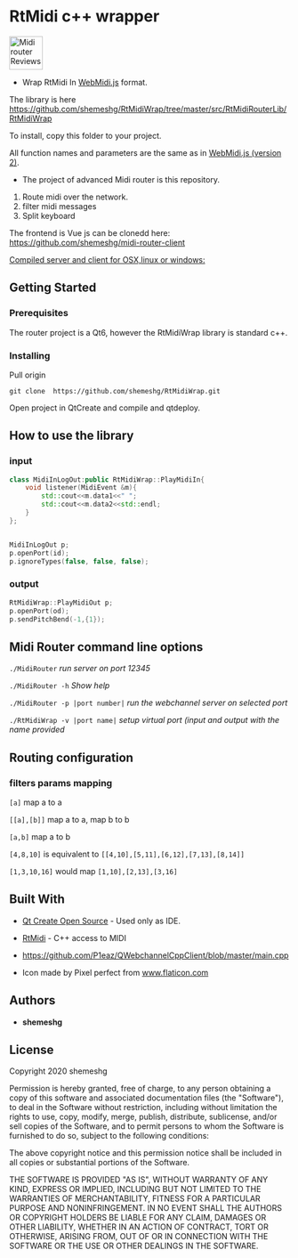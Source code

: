 # RtMidi c++ wrapper

<a href="https://sourceforge.net/projects/midi-router-client"><img alt="Midi router Reviews" src="https://sourceforge.net/cdn/syndication/badge_img/3211406/oss-rising-star-white?achievement=oss-rising-star&amp;r=https://sourceforge.net/p/midi-router-client/admin/files/badges"  style="width: 60px;"></a>



- Wrap RtMidi In [WebMidi.js](https://github.com/djipco/webmidi) format.

The library is here https://github.com/shemeshg/RtMidiWrap/tree/master/src/RtMidiRouterLib/RtMidiWrap 

To install, copy this folder to your project.

All function names and parameters are the same as in [WebMidi.js (version 2)](https://github.com/djipco/webmidi).

- The project of advanced Midi router is this repository.

1. Route midi over the network.
2. filter midi messages
3. Split keyboard

The frontend is Vue js can be clonedd here:
https://github.com/shemeshg/midi-router-client

[Compiled server and client for OSX,linux or windows:](https://sourceforge.net/projects/midi-router-client/)



## Getting Started

### Prerequisites

The router project is a Qt6, however the RtMidiWrap library is standard c++.


### Installing
Pull origin

```
git clone  https://github.com/shemeshg/RtMidiWrap.git
```

Open project in QtCreate and compile and qtdeploy.

## How to use the library

### input

```c++
class MidiInLogOut:public RtMidiWrap::PlayMidiIn{
    void listener(MidiEvent &m){
        std::cout<<m.data1<<" ";
        std::cout<<m.data2<<std::endl;
    }
};


MidiInLogOut p;
p.openPort(id);
p.ignoreTypes(false, false, false);
 ```

### output

```c++
RtMidiWrap::PlayMidiOut p;
p.openPort(od);
p.sendPitchBend(-1,{1});
```

## Midi Router command line options

`./MidiRouter` *run server on port 12345*

`./MidiRouter -h`  *Show help*

`./MidiRouter -p |port number|`  *run the webchannel server on selected port*

`./RtMidiWrap -v |port name|` *setup virtual port (input and output with the name provided*


## Routing configuration

### filters params mapping

`[a]` map a to a

`[[a],[b]]` map a to a, map b to b

`[a,b]` map a to b

`[4,8,10]` is equivalent to `[[4,10],[5,11],[6,12],[7,13],[8,14]]` 

`[1,3,10,16]` would map `[1,10],[2,13],[3,16]`

## Built With

- [Qt Create Open Source](https://www.qt.io/) - Used only as IDE.

- [RtMidi](https://www.music.mcgill.ca/~gary/rtmidi/) - C++ access to MIDI

- https://github.com/P1eaz/QWebchannelCppClient/blob/master/main.cpp

- Icon made by Pixel perfect from www.flaticon.com

## Authors

- **shemeshg**

## License

Copyright 2020 shemeshg

Permission is hereby granted, free of charge, to any person obtaining a copy of this software and associated documentation files (the "Software"), to deal in the Software without restriction, including without limitation the rights to use, copy, modify, merge, publish, distribute, sublicense, and/or sell copies of the Software, and to permit persons to whom the Software is furnished to do so, subject to the following conditions:

The above copyright notice and this permission notice shall be included in all copies or substantial portions of the Software.

THE SOFTWARE IS PROVIDED "AS IS", WITHOUT WARRANTY OF ANY KIND, EXPRESS OR IMPLIED, INCLUDING BUT NOT LIMITED TO THE WARRANTIES OF MERCHANTABILITY, FITNESS FOR A PARTICULAR PURPOSE AND NONINFRINGEMENT. IN NO EVENT SHALL THE AUTHORS OR COPYRIGHT HOLDERS BE LIABLE FOR ANY CLAIM, DAMAGES OR OTHER LIABILITY, WHETHER IN AN ACTION OF CONTRACT, TORT OR OTHERWISE, ARISING FROM, OUT OF OR IN CONNECTION WITH THE SOFTWARE OR THE USE OR OTHER DEALINGS IN THE SOFTWARE.
